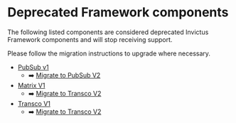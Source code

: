 # Deprecated Framework components
The following listed components are considered deprecated Invictus Framework components and will stop receiving support.

Please follow the migration instructions to upgrade where necessary.

* [PubSub v1](./pubsub.md)
  * ➡️ [Migrate to PubSub V2](../components/pubsubV2.md#migrating-pubsub-v1-to-v2)
* [Matrix V1](./matrix.md)
  * ➡️ [Migrate to Transco V2](../components/transcoV2.md#migrating-matrix-v1-to-transco-v2)
* [Transco V1](./transco.md)
  * ➡️ [Migrate to Transco V2](../components/transcoV2.md#migrating-transco-v1-to-v2)